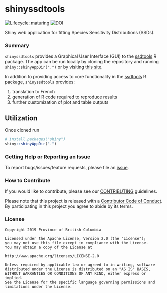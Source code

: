 
<!-- README.md is generated from README.Rmd. Please edit that file -->

# shinyssdtools

<!-- badges: start -->

[![Lifecycle:
maturing](https://img.shields.io/badge/Lifecycle-Maturing-007EC6)](https://github.com/bcgov/repomountie/blob/master/doc/lifecycle-badges.md)
[![DOI](https://joss.theoj.org/papers/10.21105/joss.02848/status.svg)](https://doi.org/10.21105/joss.02848)
<!-- badges: end -->

Shiny web application for fitting Species Sensitivity Distributions
(SSDs).

### Summary

`shinyssdtools` provides a Graphical User Interface (GUI) to the
[ssdtools](https://cran.r-project.org/package=ssdtools) R package. The
app can be run locally by cloning the repository and running
`shiny::shinyAppDir(".")` or by visiting [this
site](https://bcgov-env.shinyapps.io/ssdtools/).

In addition to providing access to core functionality in the
[ssdtools](https://cran.r-project.org/package=ssdtools) R package,
`shinyssdtools` provides:

1.  translation to French
2.  generation of R code required to reproduce results
3.  further customization of plot and table outputs

## Utilization

Once cloned run

``` r
# install.packages("shiny")
shiny::shinyAppDir(".")
```

### Getting Help or Reporting an Issue

To report bugs/issues/feature requests, please file an
[issue](https://github.com/bcgov/ssdtools-shiny/issues/).

### How to Contribute

If you would like to contribute, please see our
[CONTRIBUTING](CONTRIBUTING.md) guidelines.

Please note that this project is released with a [Contributor Code of
Conduct](CODE_OF_CONDUCT.md). By participating in this project you agree
to abide by its terms.

### License

    Copyright 2019 Province of British Columbia

    Licensed under the Apache License, Version 2.0 (the "License");
    you may not use this file except in compliance with the License.
    You may obtain a copy of the License at

    http://www.apache.org/licenses/LICENSE-2.0

    Unless required by applicable law or agreed to in writing, software distributed under the License is distributed on an "AS IS" BASIS,
    WITHOUT WARRANTIES OR CONDITIONS OF ANY KIND, either express or implied.
    See the License for the specific language governing permissions and limitations under the License.
